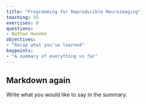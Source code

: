 ```yaml
---
title: "Programming for Reproducible Neuroimaging"
teaching: 55
exercises: 0
questions:
- Nathan Huneke
objectives:
- "Recap what you've learned"
keypoints:
- "A summary of everything so far"
---
```


## Markdown again

Write what you would like to say in the summary.

